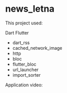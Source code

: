 # news_letna

This project used:

Dart
Flutter
* dart_rss
* cached_network_image
* http
* bloc
* flutter_bloc
* url_launcher
* import_sorter

Application video:
